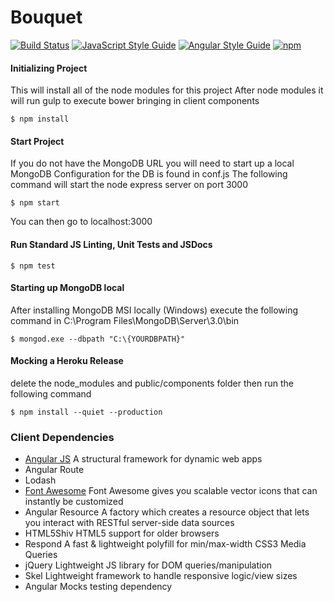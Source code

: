 # Bouquet

[![Build Status](https://travis-ci.org/coryellenberger/bouquet.io.svg?branch=master)](https://travis-ci.org/coryellenberger/bouquet.io)        [![JavaScript Style Guide](https://img.shields.io/badge/code%20style-standard-brightgreen.svg?flat)](http://standardjs.com/)       [![Angular Style Guide](https://img.shields.io/badge/bestpractices-angularjs-brightgreen.svg?style=flat)](https://github.com/johnpapa/angular-styleguide/blob/master/a1/README.md)                 [![npm](https://img.shields.io/npm/v/npm.svg?maxAge=2592000)]()

#### Initializing Project
This will install all of the node modules for this project
After node modules it will run gulp to execute bower bringing in client components
``` 
$ npm install
```

#### Start Project
If you do not have the MongoDB URL you will need to start up a local MongoDB
Configuration for the DB is found in conf.js
The following command will start the node express server on port 3000 
```
$ npm start
```
You can then go to localhost:3000

#### Run Standard JS Linting, Unit Tests and JSDocs
```
$ npm test
```

#### Starting up MongoDB local
After installing MongoDB MSI locally (Windows)
execute the following command in
C:\Program Files\MongoDB\Server\3.0\bin

```
$ mongod.exe --dbpath "C:\{YOURDBPATH}"
```

#### Mocking a Heroku Release
delete the node_modules and public/components folder then run the following command
```
$ npm install --quiet --production
```

### Client Dependencies
- [Angular JS](https://docs.angularjs.org/api) A structural framework for dynamic web apps
- Angular Route
- Lodash
- [Font Awesome](http://fontawesome.io/) Font Awesome gives you scalable vector icons that can instantly be customized
- Angular Resource A factory which creates a resource object that lets you interact with RESTful server-side data sources
- HTML5Shiv HTML5 support for older browsers
- Respond A fast & lightweight polyfill for min/max-width CSS3 Media Queries
- jQuery Lightweight JS library for DOM queries/manipulation
- Skel Lightweight framework to handle responsive logic/view sizes
- Angular Mocks testing dependency